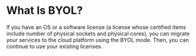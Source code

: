 # What Is BYOL?<a name="EN-US_TOPIC_0046252773"></a>

If you have an OS or a software license \(a license whose certified items include number of physical sockets and physical cores\), you can migrate your services to the cloud platform using the BYOL mode. Then, you can continue to use your existing licenses.

